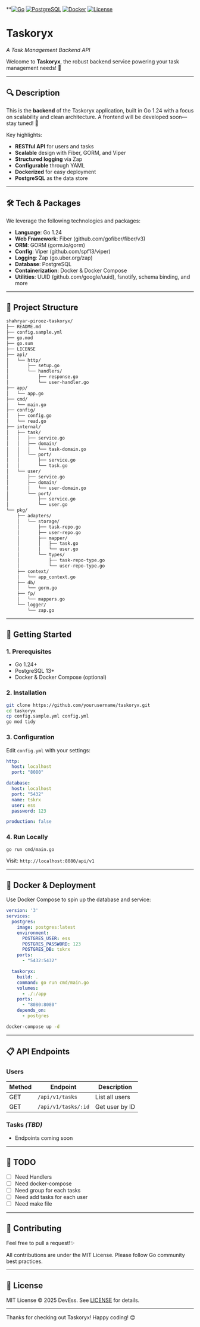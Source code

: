 **[![Go](https://img.shields.io/badge/Go-1.24-00ADD8.svg)](https://golang.org)  [![PostgreSQL](https://img.shields.io/badge/PostgreSQL-13-blue.svg)](https://www.postgresql.org)  [![Docker](https://img.shields.io/badge/Docker-20.10-blue.svg)](https://docker.com)  [![License](https://img.shields.io/badge/License-MIT-green.svg)](LICENSE)

# Taskoryx  
_A Task Management Backend API_

Welcome to **Taskoryx**, the robust backend service powering your task management needs! 🚀

---

## 🔍 Description
This is the **backend** of the Taskoryx application, built in Go 1.24 with a focus on scalability and clean architecture. A frontend will be developed soon—stay tuned! 🎉

Key highlights:
- **RESTful API** for users and tasks
- **Scalable** design with Fiber, GORM, and Viper
- **Structured logging** via Zap
- **Configurable** through YAML
- **Dockerized** for easy deployment
- **PostgreSQL** as the data store

---

## 🛠 Tech & Packages
We leverage the following technologies and packages:
- **Language**: Go 1.24
- **Web Framework**: Fiber (github.com/gofiber/fiber/v3)
- **ORM**: GORM (gorm.io/gorm)
- **Config**: Viper (github.com/spf13/viper)
- **Logging**: Zap (go.uber.org/zap)
- **Database**: PostgreSQL
- **Containerization**: Docker & Docker Compose
- **Utilities**: UUID (github.com/google/uuid), fsnotify, schema binding, and more

---

## 📁 Project Structure
```bash
shahryar-pirooz-taskoryx/
├── README.md
├── config.sample.yml
├── go.mod
├── go.sum
├── LICENSE
├── api/
│   └── http/
│       ├── setup.go
│       └── handlers/
│           ├── response.go
│           └── user-handler.go
├── app/
│   └── app.go
├── cmd/
│   └── main.go
├── config/
│   ├── config.go
│   └── read.go
├── internal/
│   ├── task/
│   │   ├── service.go
│   │   ├── domain/
│   │   │   └── task-domain.go
│   │   └── port/
│   │       ├── service.go
│   │       └── task.go
│   └── user/
│       ├── service.go
│       ├── domain/
│       │   └── user-domain.go
│       └── port/
│           ├── service.go
│           └── user.go
└── pkg/
    ├── adapters/
    │   └── storage/
    │       ├── task-repo.go
    │       ├── user-repo.go
    │       ├── mapper/
    │       │   ├── task.go
    │       │   └── user.go
    │       └── types/
    │           ├── task-repo-type.go
    │           └── user-repo-type.go
    ├── context/
    │   └── app_context.go
    ├── db/
    │   └── gorm.go
    ├── fp/
    │   └── mappers.go
    └── logger/
        └── zap.go
```

---

## 🏁 Getting Started
### 1. Prerequisites
- Go 1.24+
- PostgreSQL 13+
- Docker & Docker Compose (optional)

### 2. Installation
```bash
git clone https://github.com/yourusername/taskoryx.git
cd taskoryx
cp config.sample.yml config.yml
go mod tidy
```

### 3. Configuration
Edit `config.yml` with your settings:
```yaml
http:
  host: localhost
  port: "8080"

database:
  host: localhost
  port: "5432"
  name: tskrx
  user: ess
  password: 123

production: false
```

### 4. Run Locally
```bash
go run cmd/main.go
```
Visit: `http://localhost:8080/api/v1`

---

## 🐳 Docker & Deployment
Use Docker Compose to spin up the database and service:
```yaml
version: '3'
services:
  postgres:
    image: postgres:latest
    environment:
      POSTGRES_USER: ess
      POSTGRES_PASSWORD: 123
      POSTGRES_DB: tskrx
    ports:
      - "5432:5432"

  taskoryx:
    build: .
    command: go run cmd/main.go
    volumes:
      - ./:/app
    ports:
      - "8080:8080"
    depends_on:
      - postgres
```
```bash
docker-compose up -d
```

---

## 📋 API Endpoints
### Users
| Method | Endpoint            | Description    |
| ------ | ------------------- | -------------- |
| GET    | `/api/v1/tasks`     | List all users |
| GET    | `/api/v1/tasks/:id` | Get user by ID |

### Tasks  *(TBD)*
- Endpoints coming soon

---

## 📌 TODO
- [ ] Need Handlers
- [ ] Need docker-compose
- [ ] Need group for each tasks
- [ ] Need add tasks for each user
- [ ] Need make file

---

## 🤝 Contributing
Feel free to pull a request!✨

All contributions are under the MIT License. Please follow Go community best practices.

---

## 📄 License
MIT License © 2025 DevEss. See [LICENSE](LICENSE) for details.

---

Thanks for checking out Taskoryx! Happy coding! 😊

